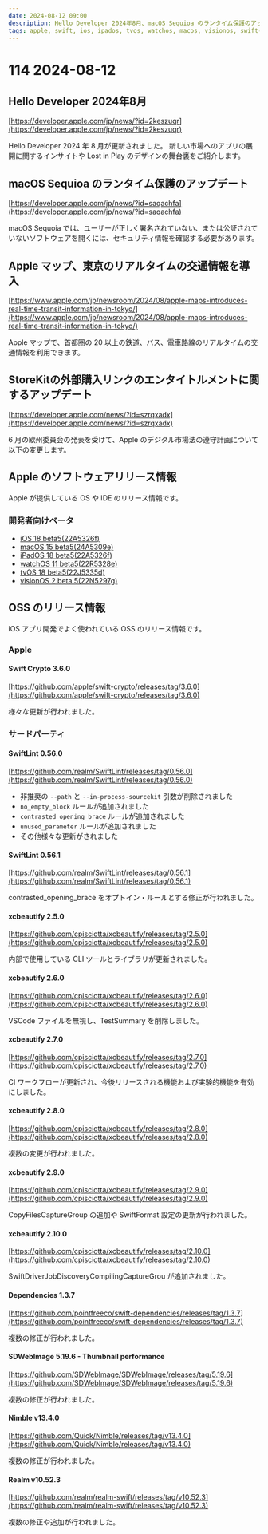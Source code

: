 ```yaml
---
date: 2024-08-12 09:00
description: Hello Developer 2024年8月、macOS Sequioa のランタイム保護のアップデートなど
tags: apple, swift, ios, ipados, tvos, watchos, macos, visionos, swift-crypto, swiftlint, xcbeautify, dependencies, sdwebimage, nimble, realm
---
```


# 114 2024-08-12

## Hello Developer 2024年8月

[https://developer.apple.com/jp/news/?id=2keszuqr](https://developer.apple.com/jp/news/?id=2keszuqr)

Hello Developer 2024 年 8 月が更新されました。
新しい市場へのアプリの展開に関するインサイトや Lost in Play のデザインの舞台裏をご紹介します。

## macOS Sequioa のランタイム保護のアップデート

[https://developer.apple.com/jp/news/?id=saqachfa](https://developer.apple.com/jp/news/?id=saqachfa)

macOS Sequoia では、ユーザーが正しく署名されていない、または公証されていないソフトウェアを開くには、セキュリティ情報を確認する必要があります。

## Apple マップ、東京のリアルタイムの交通情報を導入

[https://www.apple.com/jp/newsroom/2024/08/apple-maps-introduces-real-time-transit-information-in-tokyo/](https://www.apple.com/jp/newsroom/2024/08/apple-maps-introduces-real-time-transit-information-in-tokyo/)

Apple マップで、首都圏の 20 以上の鉄道、バス、電車路線のリアルタイムの交通情報を利用できます。

## StoreKitの外部購入リンクのエンタイトルメントに関するアップデート

[https://developer.apple.com/news/?id=szrqxadx](https://developer.apple.com/news/?id=szrqxadx)

6 月の欧州委員会の発表を受けて、Apple のデジタル市場法の遵守計画について以下の変更します。

## Apple のソフトウェアリリース情報

Apple が提供している OS や IDE のリリース情報です。

### 開発者向けベータ

- [iOS 18 beta5(22A5326f)](https://developer.apple.com/news/releases/?id=08052024b)
- [macOS 15 beta5(24A5309e)](https://developer.apple.com/news/releases/?id=08052024d)
- [iPadOS 18 beta5(22A5326f)](https://developer.apple.com/news/releases/?id=08052024c)
- [watchOS 11 beta5(22R5328e)](https://developer.apple.com/news/releases/?id=08052024g)
- [tvOS 18 beta5(22J5335d)](https://developer.apple.com/news/releases/?id=08052024e)
- [visionOS 2 beta 5(22N5297g)](https://developer.apple.com/news/releases/?id=08052024f)

## OSS のリリース情報

iOS アプリ開発でよく使われている OSS のリリース情報です。

### Apple

#### Swift Crypto 3.6.0

[https://github.com/apple/swift-crypto/releases/tag/3.6.0](https://github.com/apple/swift-crypto/releases/tag/3.6.0)

様々な更新が行われました。

### サードパーティ

#### SwiftLint 0.56.0

[https://github.com/realm/SwiftLint/releases/tag/0.56.0](https://github.com/realm/SwiftLint/releases/tag/0.56.0)

- 非推奨の `--path` と `--in-process-sourcekit` 引数が削除されました
- `no_empty_block` ルールが追加されました
- `contrasted_opening_brace` ルールが追加されました
- `unused_parameter` ルールが追加されました
- その他様々な更新がされました

#### SwiftLint 0.56.1

[https://github.com/realm/SwiftLint/releases/tag/0.56.1](https://github.com/realm/SwiftLint/releases/tag/0.56.1)

contrasted_opening_brace をオプトイン・ルールとする修正が行われました。

#### xcbeautify 2.5.0

[https://github.com/cpisciotta/xcbeautify/releases/tag/2.5.0](https://github.com/cpisciotta/xcbeautify/releases/tag/2.5.0)

内部で使用している CLI ツールとライブラリが更新されました。

#### xcbeautify 2.6.0

[https://github.com/cpisciotta/xcbeautify/releases/tag/2.6.0](https://github.com/cpisciotta/xcbeautify/releases/tag/2.6.0)

VSCode ファイルを無視し、TestSummary を削除しました。

#### xcbeautify 2.7.0

[https://github.com/cpisciotta/xcbeautify/releases/tag/2.7.0](https://github.com/cpisciotta/xcbeautify/releases/tag/2.7.0)

CI ワークフローが更新され、今後リリースされる機能および実験的機能を有効にしました。

#### xcbeautify 2.8.0

[https://github.com/cpisciotta/xcbeautify/releases/tag/2.8.0](https://github.com/cpisciotta/xcbeautify/releases/tag/2.8.0)

複数の変更が行われました。

#### xcbeautify 2.9.0

[https://github.com/cpisciotta/xcbeautify/releases/tag/2.9.0](https://github.com/cpisciotta/xcbeautify/releases/tag/2.9.0)

CopyFilesCaptureGroup の追加や SwiftFormat 設定の更新が行われました。

#### xcbeautify 2.10.0

[https://github.com/cpisciotta/xcbeautify/releases/tag/2.10.0](https://github.com/cpisciotta/xcbeautify/releases/tag/2.10.0)

SwiftDriverJobDiscoveryCompilingCaptureGrou が追加されました。

#### Dependencies 1.3.7

[https://github.com/pointfreeco/swift-dependencies/releases/tag/1.3.7](https://github.com/pointfreeco/swift-dependencies/releases/tag/1.3.7)

複数の修正が行われました。

#### SDWebImage 5.19.6 - Thumbnail performance

[https://github.com/SDWebImage/SDWebImage/releases/tag/5.19.6](https://github.com/SDWebImage/SDWebImage/releases/tag/5.19.6)

複数の修正が行われました。

#### Nimble v13.4.0

[https://github.com/Quick/Nimble/releases/tag/v13.4.0](https://github.com/Quick/Nimble/releases/tag/v13.4.0)

複数の修正が行われました。

#### Realm v10.52.3

[https://github.com/realm/realm-swift/releases/tag/v10.52.3](https://github.com/realm/realm-swift/releases/tag/v10.52.3)

複数の修正や追加が行われました。
